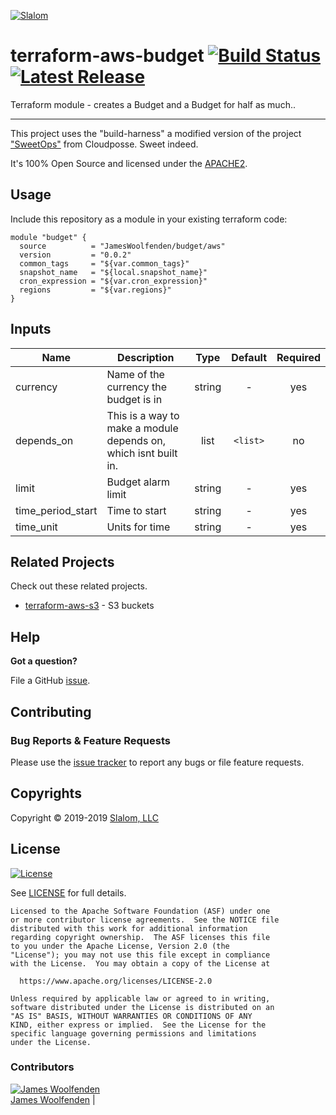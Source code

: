 <!-- This file was automatically generated by the `build-harness`. Make all changes to `README.yaml` and run `make readme` to rebuild this file. -->

[![Slalom][logo]](https://slalom.com)

# terraform-aws-budget [![Build Status](https://travis-ci.com/JamesWoolfenden/terraform-aws-budget.svg?branch=master)](https://travis-ci.com/JamesWoolfenden/terraform-aws-budget) [![Latest Release](https://img.shields.io/github/release/JamesWoolfenden/terraform-aws-budget.svg)](https://github.com/JamesWoolfenden/terraform-aws-budget/releases/latest)

Terraform module - creates a Budget and a Budget for half as much..

---

This project uses the "build-harness" a modified version of the project ["SweetOps"](https://cpco.io/sweetops) from Cloudposse. Sweet indeed.

It's 100% Open Source and licensed under the [APACHE2](LICENSE).

## Usage

Include this repository as a module in your existing terraform code:

``` HCL
module "budget" {
  source          = "JamesWoolfenden/budget/aws"
  version         = "0.0.2"
  common_tags     = "${var.common_tags}"
  snapshot_name   = "${local.snapshot_name}"
  cron_expression = "${var.cron_expression}"
  regions         = "${var.regions}"
}
```

## Inputs

| Name              | Description                                                     |  Type  | Default  | Required |
| ----------------- | --------------------------------------------------------------- | :----: | :------: | :------: |
| currency          | Name of the currency the budget is in                           | string |    -     |   yes    |
| depends_on        | This is a way to make a module depends on, which isnt built in. |  list  | `<list>` |    no    |
| limit             | Budget alarm limit                                              | string |    -     |   yes    |
| time_period_start | Time to start                                                   | string |    -     |   yes    |
| time_unit         | Units for time                                                  | string |    -     |   yes    |



## Related Projects

Check out these related projects.

- [terraform-aws-s3](https://github.com/jameswoolfenden/terraform-aws-s3) - S3 buckets

## Help

**Got a question?**

File a GitHub [issue](https://github.com/JamesWoolfenden/terraform-aws-budget/issues).


## Contributing

### Bug Reports & Feature Requests

Please use the [issue tracker](https://github.com/JamesWoolfenden/terraform-aws-budget/issues) to report any bugs or file feature requests.

## Copyrights

Copyright © 2019-2019 [Slalom, LLC](https://slalom.com)

## License

[![License](https://img.shields.io/badge/License-Apache%202.0-blue.svg)](https://opensource.org/licenses/Apache-2.0)

See [LICENSE](LICENSE) for full details.

    Licensed to the Apache Software Foundation (ASF) under one
    or more contributor license agreements.  See the NOTICE file
    distributed with this work for additional information
    regarding copyright ownership.  The ASF licenses this file
    to you under the Apache License, Version 2.0 (the
    "License"); you may not use this file except in compliance
    with the License.  You may obtain a copy of the License at

      https://www.apache.org/licenses/LICENSE-2.0

    Unless required by applicable law or agreed to in writing,
    software distributed under the License is distributed on an
    "AS IS" BASIS, WITHOUT WARRANTIES OR CONDITIONS OF ANY
    KIND, either express or implied.  See the License for the
    specific language governing permissions and limitations
    under the License.

### Contributors

  [![James Woolfenden][jameswoolfenden_avatar]][jameswoolfenden_homepage]<br/>[James Woolfenden][jameswoolfenden_homepage] |

  [jameswoolfenden_homepage]: https://github.com/jameswoolfenden
  [jameswoolfenden_avatar]: https://github.com/jameswoolfenden.png?size=150

[logo]: https://gist.githubusercontent.com/JamesWoolfenden/5c457434351e9fe732ca22b78fdd7d5e/raw/15933294ae2b00f5dba6557d2be88f4b4da21201/slalom-logo.png
[website]: https://slalom.com
[github]: https://github.com/jameswoolfenden
[linkedin]: https://www.linkedin.com/company/slalom-consulting/
[twitter]: https://twitter.com/Slalom

[share_twitter]: https://twitter.com/intent/tweet/?text=terraform-aws-budget&url=https://github.com/JamesWoolfenden/terraform-aws-budget
[share_linkedin]: https://www.linkedin.com/shareArticle?mini=true&title=terraform-aws-budget&url=https://github.com/JamesWoolfenden/terraform-aws-budget
[share_reddit]: https://reddit.com/submit/?url=https://github.com/JamesWoolfenden/terraform-aws-budget
[share_facebook]: https://facebook.com/sharer/sharer.php?u=https://github.com/JamesWoolfenden/terraform-aws-budget
[share_googleplus]: https://plus.google.com/share?url=https://github.com/JamesWoolfenden/terraform-aws-budget
[share_email]: mailto:?subject=terraform-aws-budget&body=https://github.com/JamesWoolfenden/terraform-aws-budget
